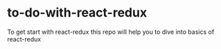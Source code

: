 # to-do-with-react-redux
To get start with react-redux this repo will help you to dive into basics of react-redux
